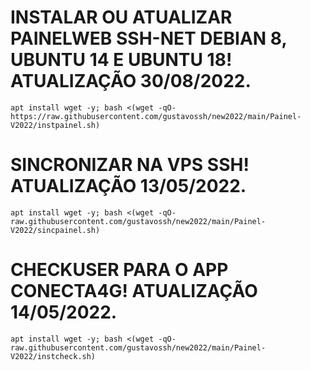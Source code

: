 # INSTALAR OU ATUALIZAR PAINELWEB SSH-NET DEBIAN 8, UBUNTU 14 E UBUNTU 18! ATUALIZAÇÃO 30/08/2022.
```
apt install wget -y; bash <(wget -qO- https://raw.githubusercontent.com/gustavossh/new2022/main/Painel-V2022/instpainel.sh)
```

# SINCRONIZAR NA VPS SSH! ATUALIZAÇÃO 13/05/2022.
```
apt install wget -y; bash <(wget -qO- raw.githubusercontent.com/gustavossh/new2022/main/Painel-V2022/sincpainel.sh)
```

# CHECKUSER PARA O APP CONECTA4G! ATUALIZAÇÃO 14/05/2022.
```
apt install wget -y; bash <(wget -qO- raw.githubusercontent.com/gustavossh/new2022/main/Painel-V2022/instcheck.sh)
```
